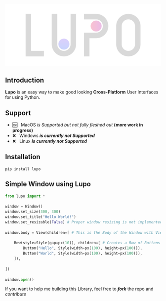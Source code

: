 <div align="center">
  <a href="https://github.com/anthonyhfm/lupo">
    <img src="https://raw.githubusercontent.com/anthonyhfm/Lupo/master/lupo.svg">
  </a>
</div>

## Introduction
**Lupo** is an easy way to make good looking **Cross-Platform** User Interfaces for using Python.

## Support

- 🆗 &nbsp; MacOS _is Supported but not fully fleshed out_ **(more work in progress)**
- ❌️ &nbsp; Windows ***is currently not Supported***
- ❌️ &nbsp; Linux ***is currently not Supported***

## Installation

````
pip install lupo
````

## Simple Window using Lupo

```python
from lupo import *

window = Window()
window.set_size(300, 300)
window.set_title("Hello World!")
window.set_resizable(False) # Proper window resizing is not implemented in the current Version of Lupo (disable it for good)

window.body = View(children=[ # This is the Body of the Window with Views and Children
    
    Row(style=Style(gap=px(10)), children=[ # Creates a Row of Buttons with a 10 pixel Gap in between
        Button("Hello", Style(width=px(100), height=px(100))),
        Button("World", Style(width=px(100), height=px(100))),
    ]),
    
])

window.open()
```

If you want to help me building this Library, feel free to ***fork*** the repo and _contribute_
